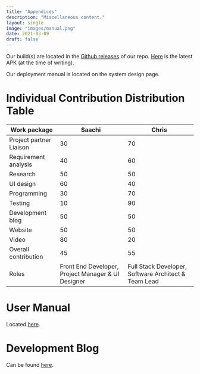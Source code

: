 ```yaml
---
title: "Appendices"
description: "Miscellaneous content."
layout: single
image: "images/manual.png"
date: 2021-03-09
draft: false
---
```


Our build(s) are located in the [Github releases](https://github.com/UCLComputerScience/COMP0016_2020_21_Team26/releases)
of our repo. [Here](https://github.com/UCLComputerScience/COMP0016_2020_21_Team26/releases/download/v1.4.4/app-release.apk)
is the latest APK (at the time of writing). 

Our deployment manual is located on the system design page.

# Individual Contribution Distribution Table

| Work package             | Saachi                                             | Chris                                                  |
|--------------------------|----------------------------------------------------|--------------------------------------------------------|
| Project partner Liaison  | 30                                                 | 70                                                     |
| Requirement analysis     | 40                                                 | 60                                                     |
| Research                 | 50                                                 | 50                                                     |
| UI design                | 60                                                 | 40                                                     |
| Programming              | 30                                                 | 70                                                     |
| Testing                  | 10                                                 | 90                                                     |
| Development blog         | 50                                                 | 50                                                     |
| Website                  | 50                                                 | 50                                                     |
| Video                    | 80                                                 | 20                                                     |
| Overall contribution     | 45                                                 | 55                                                     |
| Roles                    | Front End Developer, Project Manager & UI Designer | Full Stack Developer, Software Architect & Team Lead   |

# User Manual

Located [here](https://uclcomputerscience.github.io/COMP0016_2020_21_Team26/pdfs/usermanual.pdf).

# Development Blog

Can be found [here](https://uclcomputerscience.github.io/COMP0016_2020_21_Team26/).
